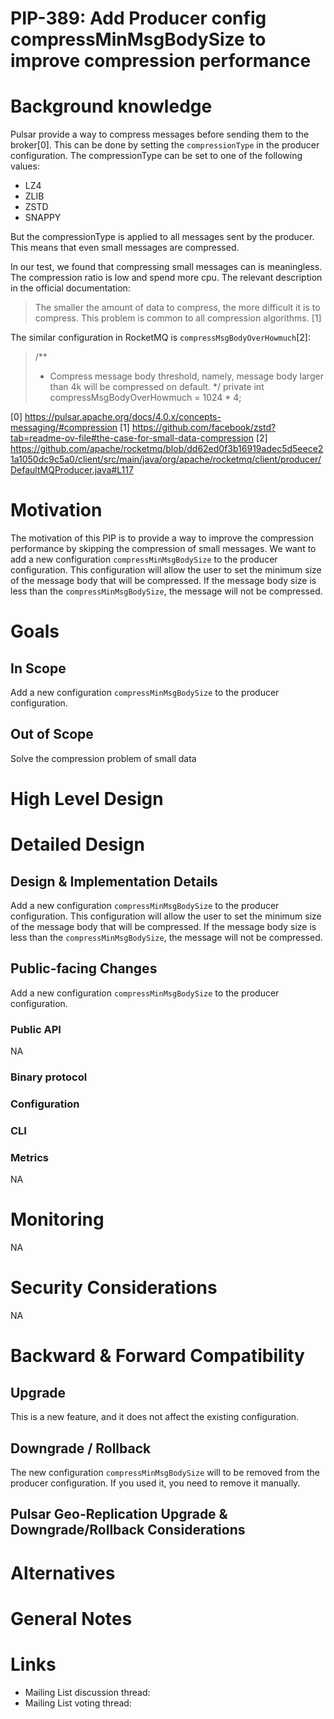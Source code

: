 # PIP-389: Add Producer config compressMinMsgBodySize to improve compression performance

# Background knowledge
Pulsar provide a way to compress messages before sending them to the broker[0]. This can be done by setting the `compressionType` in the producer configuration. 
The compressionType can be set to one of the following values:
- LZ4
- ZLIB
- ZSTD
- SNAPPY

But the compressionType is applied to all messages sent by the producer. This means that even small messages are compressed. 

In our test, we found that compressing small messages can is meaningless. The compression ratio is low and spend more cpu.
The relevant description in the official documentation:
>The smaller the amount of data to compress, the more difficult it is to compress. This problem is common to all compression algorithms. [1]

The similar configuration in RocketMQ is `compressMsgBodyOverHowmuch`[2]:
>/**
>* Compress message body threshold, namely, message body larger than 4k will be compressed on default.
>*/
>private int compressMsgBodyOverHowmuch = 1024 * 4;

[0] https://pulsar.apache.org/docs/4.0.x/concepts-messaging/#compression
[1] https://github.com/facebook/zstd?tab=readme-ov-file#the-case-for-small-data-compression
[2] https://github.com/apache/rocketmq/blob/dd62ed0f3b16919adec5d5eece21a1050dc9c5a0/client/src/main/java/org/apache/rocketmq/client/producer/DefaultMQProducer.java#L117

# Motivation

The motivation of this PIP is to provide a way to improve the compression performance by skipping the compression of small messages.
We want to add a new configuration `compressMinMsgBodySize` to the producer configuration.
This configuration will allow the user to set the minimum size of the message body that will be compressed. 
If the message body size is less than the `compressMinMsgBodySize`, the message will not be compressed.

# Goals

## In Scope

Add a new configuration `compressMinMsgBodySize` to the producer configuration.

## Out of Scope

Solve the compression problem of small data

# High Level Design

# Detailed Design

## Design & Implementation Details

Add a new configuration `compressMinMsgBodySize` to the producer configuration.
This configuration will allow the user to set the minimum size of the message body that will be compressed.
If the message body size is less than the `compressMinMsgBodySize`, the message will not be compressed.

## Public-facing Changes

Add a new configuration `compressMinMsgBodySize` to the producer configuration.


### Public API
NA
### Binary protocol

### Configuration

### CLI

### Metrics

NA

# Monitoring

NA

# Security Considerations

NA

# Backward & Forward Compatibility

## Upgrade

This is a new feature, and it does not affect the existing configuration.

## Downgrade / Rollback

The new configuration `compressMinMsgBodySize` will to be removed from the producer configuration.
If you used it, you need to remove it manually.

## Pulsar Geo-Replication Upgrade & Downgrade/Rollback Considerations

<!--
Describe what needs to be considered in Pulsar Geo-Replication in the upgrade and possible downgrade/rollback of this feature.
-->

# Alternatives

<!--
If there are alternatives that were already considered by the authors or, after the discussion, by the community, and were rejected, please list them here along with the reason why they were rejected.
-->

# General Notes

# Links

<!--
Updated afterwards
-->
* Mailing List discussion thread:
* Mailing List voting thread:
